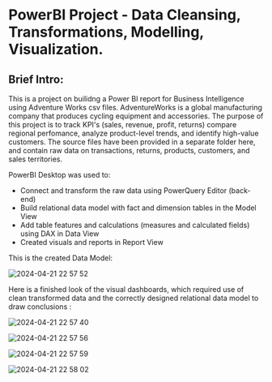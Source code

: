 # PowerBI Project - Data Cleansing, Transformations, Modelling, Visualization. 

## Brief Intro: 
This is a project on builidng a Power BI report for Business Intelligence using Adventure Works csv files. 
AdventureWorks is a global manufacturing company that produces cycling equipment and accessories. The purpose of this project is to track KPI's (sales, revenue, profit, returns) compare regional perfomance, analyze product-level trends, and identify high-value customers. The source files have been provided in a separate folder here, and contain raw data on transactions, returns, products, customers, and sales territories. 

PowerBI Desktop was used to: 
- Connect and transform the raw data using PowerQuery Editor (back-end) 
- Build relational data model with fact and dimension tables in the Model View
- Add table features and calculations (measures and calculated fields) using DAX in Data View
- Created visuals and reports in Report View

This is the created Data Model: 

![2024-04-21 22 57 52](https://github.com/svafaeva93/PowerBI-Project/assets/124627601/2baa856b-8aca-4632-8beb-67baa421b53b)

Here is a finished look of the visual dashboards, which required use of clean transformed data and the correctly designed relational data model to draw conclusions : 

![2024-04-21 22 57 40](https://github.com/svafaeva93/PowerBI-Project/assets/124627601/060b27db-a42d-4971-9fce-31dcb3af1549)

![2024-04-21 22 57 56](https://github.com/svafaeva93/PowerBI-Project/assets/124627601/a4f514ff-0cf0-489e-b911-a7f816cd36fb)


![2024-04-21 22 57 59](https://github.com/svafaeva93/PowerBI-Project/assets/124627601/7c4f8983-5566-4f49-bcaf-d08ae9f82f1d)

![2024-04-21 22 58 02](https://github.com/svafaeva93/PowerBI-Project/assets/124627601/c3dd74d4-c684-40ec-b09b-fc98af111fff)






  


